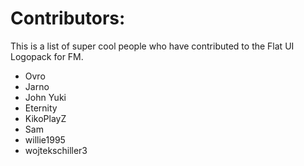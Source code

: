 # Contributors: 
This is a list of super cool people who have contributed to the Flat UI Logopack for FM.

* Ovro
* Jarno
* John Yuki
* Eternity
* KikoPlayZ
* Sam
* willie1995
* wojtekschiller3
